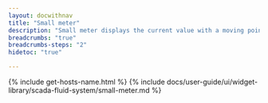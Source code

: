 ```yaml
---
layout: docwithnav
title: "Small meter"
description: "Small meter displays the current value with a moving pointer on the scale."
breadcrumbs: "true"
breadcrumbs-steps: "2"
hidetoc: "true"

---
```

{% include get-hosts-name.html %}
{% include docs/user-guide/ui/widget-library/scada-fluid-system/small-meter.md %}
